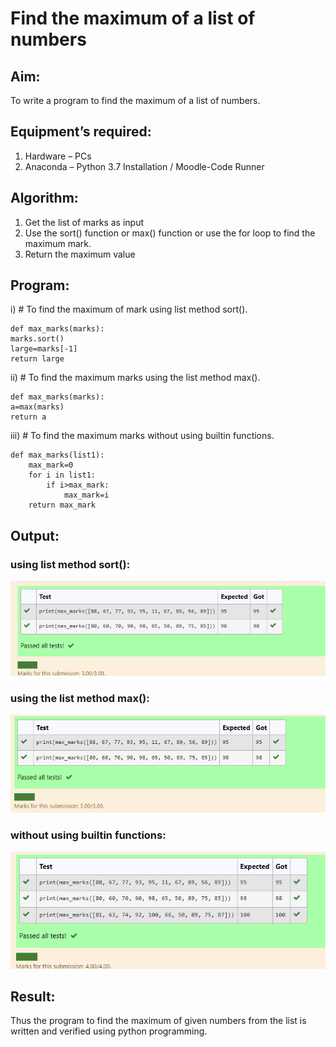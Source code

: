 # Find the maximum of a list of numbers
## Aim:
To write a program to find the maximum of a list of numbers.
## Equipment’s required:
1.	Hardware – PCs
2.	Anaconda – Python 3.7 Installation / Moodle-Code Runner
## Algorithm:
1.	Get the list of marks as input
2.	Use the sort() function or max() function or use the for loop to find the maximum mark.
3.	Return the maximum value
## Program:

i)	# To find the maximum of mark using list method sort().
```
def max_marks(marks):
marks.sort()
large=marks[-1]
return large

```

ii)	# To find the maximum marks using the list method max().
```
def max_marks(marks):
a=max(marks)
return a

```

iii) # To find the maximum marks without using builtin functions.
```
def max_marks(list1):
    max_mark=0
    for i in list1:
        if i>max_mark:
            max_mark=i
    return max_mark       

```
## Output:
### using list method sort():
![output](./output1.png)
### using the list method max():
![output](./output2.png)
### without using builtin functions:
![output](./output3.png)
## Result:
Thus the program to find the maximum of given numbers from the list is written and verified using python programming.